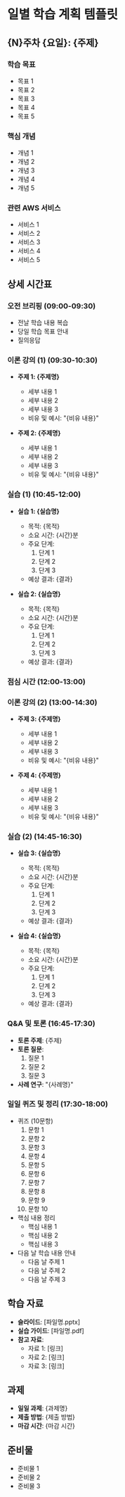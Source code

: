 # 일별 학습 계획 템플릿

## {N}주차 {요일}: {주제}

### 학습 목표
- 목표 1
- 목표 2
- 목표 3
- 목표 4
- 목표 5

### 핵심 개념
- 개념 1
- 개념 2
- 개념 3
- 개념 4
- 개념 5

### 관련 AWS 서비스
- 서비스 1
- 서비스 2
- 서비스 3
- 서비스 4
- 서비스 5

## 상세 시간표

### 오전 브리핑 (09:00-09:30)
- 전날 학습 내용 복습
- 당일 학습 목표 안내
- 질의응답

### 이론 강의 (1) (09:30-10:30)
- **주제 1: {주제명}**
  - 세부 내용 1
  - 세부 내용 2
  - 세부 내용 3
  - 비유 및 예시: "{비유 내용}"
  
- **주제 2: {주제명}**
  - 세부 내용 1
  - 세부 내용 2
  - 세부 내용 3
  - 비유 및 예시: "{비유 내용}"

### 실습 (1) (10:45-12:00)
- **실습 1: {실습명}**
  - 목적: {목적}
  - 소요 시간: {시간}분
  - 주요 단계:
    1. 단계 1
    2. 단계 2
    3. 단계 3
  - 예상 결과: {결과}
  
- **실습 2: {실습명}**
  - 목적: {목적}
  - 소요 시간: {시간}분
  - 주요 단계:
    1. 단계 1
    2. 단계 2
    3. 단계 3
  - 예상 결과: {결과}

### 점심 시간 (12:00-13:00)

### 이론 강의 (2) (13:00-14:30)
- **주제 3: {주제명}**
  - 세부 내용 1
  - 세부 내용 2
  - 세부 내용 3
  - 비유 및 예시: "{비유 내용}"
  
- **주제 4: {주제명}**
  - 세부 내용 1
  - 세부 내용 2
  - 세부 내용 3
  - 비유 및 예시: "{비유 내용}"

### 실습 (2) (14:45-16:30)
- **실습 3: {실습명}**
  - 목적: {목적}
  - 소요 시간: {시간}분
  - 주요 단계:
    1. 단계 1
    2. 단계 2
    3. 단계 3
  - 예상 결과: {결과}
  
- **실습 4: {실습명}**
  - 목적: {목적}
  - 소요 시간: {시간}분
  - 주요 단계:
    1. 단계 1
    2. 단계 2
    3. 단계 3
  - 예상 결과: {결과}

### Q&A 및 토론 (16:45-17:30)
- **토론 주제**: {주제}
- **토론 질문**:
  1. 질문 1
  2. 질문 2
  3. 질문 3
- **사례 연구**: "{사례명}"

### 일일 퀴즈 및 정리 (17:30-18:00)
- 퀴즈 (10문항)
  1. 문항 1
  2. 문항 2
  3. 문항 3
  4. 문항 4
  5. 문항 5
  6. 문항 6
  7. 문항 7
  8. 문항 8
  9. 문항 9
  10. 문항 10
- 핵심 내용 정리
  - 핵심 내용 1
  - 핵심 내용 2
  - 핵심 내용 3
- 다음 날 학습 내용 안내
  - 다음 날 주제 1
  - 다음 날 주제 2
  - 다음 날 주제 3

## 학습 자료
- **슬라이드**: [파일명.pptx]
- **실습 가이드**: [파일명.pdf]
- **참고 자료**:
  - 자료 1: [링크]
  - 자료 2: [링크]
  - 자료 3: [링크]

## 과제
- **일일 과제**: {과제명}
- **제출 방법**: {제출 방법}
- **마감 시간**: {마감 시간}

## 준비물
- 준비물 1
- 준비물 2
- 준비물 3